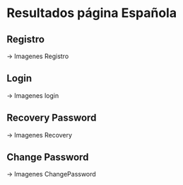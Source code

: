 # Resultados página Española


## Registro
-> Imagenes Registro

## Login
-> Imagenes login

## Recovery Password
-> Imagenes Recovery

## Change Password
-> Imagenes ChangePassword
